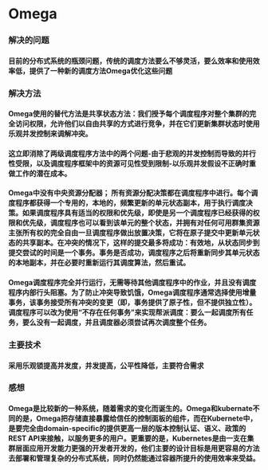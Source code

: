 ﻿# Omega### 解决的问题#### 目前的分布式系统的瓶颈问题，传统的调度方法要么不够灵活，要么效率和使用效率低，提供了一种新的调度方法Omega优化这些问题### 解决方法#### Omega使用的替代方法是共享状态方法：我们授予每个调度程序对整个集群的完全访问权限，允许他们以自由共享的方式进行竞争，并在它们更新集群状态时使用乐观并发控制来调解冲突。#### 这立即消除了两级调度程序方法中的两个问题-由于悲观的并发控制而导致的并行性受限，以及调度程序框架中的资源可见性受到限制-以乐观并发假设不正确时重做工作的潜在成本。#### Omega中没有中央资源分配器； 所有资源分配决策都在调度程序中进行。每个调度程序都获得一个专用的，本地的，频繁更新的单元状态副本，用于执行调度决策。如果调度程序具有适当的权限和优先级，即使是另一个调度程序已经获得的权限和优先级，调度程序也可以看到该单元的整个状态，并拥有对任何可用群集资源主张所有权的完全自由一旦调度程序做出放置决策，它将在原子提交中更新单元状态的共享副本。在冲突的情况下，这样的提交最多将成功：有效地，从状态同步到提交尝试的时间是一个事务。事务是否成功，调度程序之后将重新同步其单元状态的本地副本，并在必要时重新运行其调度算法，然后重试。#### Omega调度程序完全并行运行，无需等待其他调度程序中的作业，并且没有调度程序内部行头阻塞。为了防止冲突导致饥饿，Omega调度程序通常选择使用增量事务，该事务接受所有冲突的变更（即，事务提供了原子性，但不提供独立性）。调度程序可以改为使用“不存在任何事务”来实现帮派调度：要么一起调度所有任务，要么没有一起调度，并且调度器必须尝试再次调度整个任务。### 主要技术#### 采用乐观锁提高并发度，并发提高，公平性降低，主要符合需求### 感想#### Omega是比较新的一种系统，随着需求的变化而诞生的。Omega和kubernate不同的是，Omega把存储直接暴露给信任的控制面板的组件，而在Kubernete中，是要完全由domain-specific的提供更高一层的版本控制认证、语义、政策的REST API来接触，以服务更多的用户。更重要的是，Kubernetes是由一支在集群层面应用开发能力更强的开发者开发的，他们主要的设计目标是用更容易的方法去部署和管理复杂的分布式系统，同时仍然能通过容器所提升的使用效率来受益。